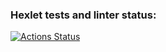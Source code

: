 ### Hexlet tests and linter status:
[![Actions Status](https://github.com/Katteri/fullstack-javascript-project-44/actions/workflows/hexlet-check.yml/badge.svg)](https://github.com/Katteri/fullstack-javascript-project-44/actions)